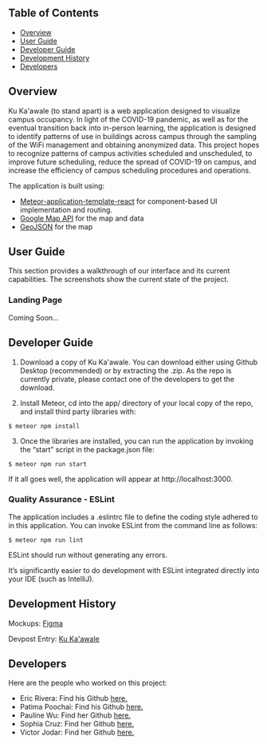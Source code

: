 ## Table of Contents
* [Overview](#overview)
* [User Guide](#user-guide)
* [Developer Guide](#developer-guide)
* [Development History](#development-history)
* [Developers](#developers)

## Overview

Ku Ka'awale (to stand apart) is a web application designed to visualize campus occupancy. In light of the COVID-19 pandemic, as well as for the eventual transition 
back into in-person learning, the application is designed to identify patterns of use in buildings across campus through the sampling of the WiFi management and 
obtaining anonymized data. This project hopes to recognize patterns of campus activities scheduled and unscheduled, to improve future scheduling, reduce the spread 
of COVID-19 on campus, and increase the efficiency of campus scheduling procedures and operations.

The application is built using:
- [Meteor-application-template-react](https://github.com/ics-software-engineering/meteor-application-template-react) for component-based UI implementation and 
routing.
- [Google Map API]() for the map and data 
- [GeoJSON](https://geojson.io/#map=2/20.0/0.0) for the map

## User Guide
This section provides a walkthrough of our interface and its current capabilities. The screenshots show the current state of the project. 


### Landing Page

Coming Soon...

## Developer Guide
1. Download a copy of Ku Ka'awale. You can download either using Github Desktop (recommended) or by extracting the .zip. As the repo is currently private, please 
contact one of the developers to get the download.

2. Install Meteor, cd into the app/ directory of your local copy of the repo, and install third party libraries with:

``$ meteor npm install``

3. Once the libraries are installed, you can run the application by invoking the “start” script in the package.json file:

``$ meteor npm run start``

If it all goes well, the application will appear at http://localhost:3000.

### Quality Assurance - ESLint

The application includes a .eslintrc file to define the coding style adhered to in this application. You can invoke ESLint from the command line as follows:

``$ meteor npm run lint``

ESLint should run without generating any errors.

It’s significantly easier to do development with ESLint integrated directly into your IDE (such as IntelliJ).

## Development History

Mockups: [Figma](https://www.figma.com/file/jqSCTOCo7MpTyWXJH9Uu4h/MapMock?node-id=0%3A1)

Devpost Entry: [Ku Ka'awale](https://devpost.com/software/ku-ka-awale)

## Developers
Here are the people who worked on this project:

- Eric Rivera: Find his Github <a href = "https://github.com/eric5rivera">here.</a>
- Patima Poochai: Find his Github <a href = "https://github.com/patimapoochai">here.</a>
- Pauline Wu: Find her Github <a href = "https://github.com/Pauline-Peihan-Wu">here.</a>
- Sophia Cruz: Find her Github <a href = "https://github.com/sophiaelizecruz">here.</a>
- Victor Jodar: Find her Github <a href = "https://github.com/vjodar">here.</a>
